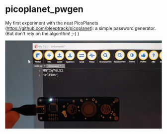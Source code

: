 # picoplanet_pwgen

My first experiment with the neat PicoPlanets (https://github.com/bleeptrack/picoplanet): a simple password generator. (But don't rely on the algorithm! ;-) )

![picoplanet_pwgen](screenshot.png)
